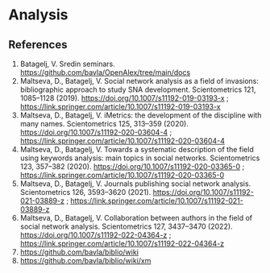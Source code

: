 # Analysis

## References

  1. Batagelj, V. Sredin seminars. https://github.com/bavla/OpenAlex/tree/main/docs
  1. Maltseva, D., Batagelj, V. Social network analysis as a field of invasions: bibliographic approach to study SNA development. Scientometrics 121, 1085–1128 (2019). https://doi.org/10.1007/s11192-019-03193-x ; https://link.springer.com/article/10.1007/s11192-019-03193-x
  1. Maltseva, D., Batagelj, V. iMetrics: the development of the discipline with many names. Scientometrics 125, 313–359 (2020). https://doi.org/10.1007/s11192-020-03604-4 ; https://link.springer.com/article/10.1007/s11192-020-03604-4
  1. Maltseva, D., Batagelj, V. Towards a systematic description of the field using keywords analysis: main topics in social networks. Scientometrics 123, 357–382 (2020). https://doi.org/10.1007/s11192-020-03365-0 ; https://link.springer.com/article/10.1007/s11192-020-03365-0
  1. Maltseva, D., Batagelj, V. Journals publishing social network analysis. Scientometrics 126, 3593–3620 (2021). https://doi.org/10.1007/s11192-021-03889-z ; https://link.springer.com/article/10.1007/s11192-021-03889-z
  1. Maltseva, D., Batagelj, V. Collaboration between authors in the field of social network analysis. Scientometrics 127, 3437–3470 (2022). https://doi.org/10.1007/s11192-022-04364-z ; https://link.springer.com/article/10.1007/s11192-022-04364-z
  1. https://github.com/bavla/biblio/wiki
  1. https://github.com/bavla/biblio/wiki/xm


